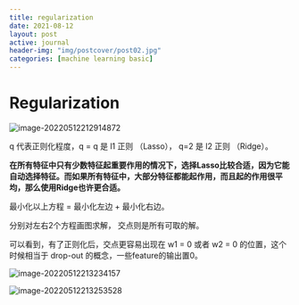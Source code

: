 ```yaml
---
title: regularization
date: 2021-08-12
layout: post
active: journal
header-img: "img/postcover/post02.jpg"
categories: [machine learning basic]
---
```


# Regularization

![image-20220512212914872](https://github.com/NLGithubWP/tech-notebook/raw/master/img/a_img_store/image-20220512212914872.png)

q 代表正则化程度，q = q 是 l1 正则 （Lasso）， q=2 是 l2 正则 （Ridge）。

**在所有特征中只有少数特征起重要作用的情况下，选择Lasso比较合适，因为它能自动选择特征。而如果所有特征中，大部分特征都能起作用，而且起的作用很平均，那么使用Ridge也许更合适。**

最小化以上方程 = 最小化左边  + 最小化右边。 

分别对左右2个方程画图求解， 交点则是所有可取的解。

可以看到，有了正则化后，交点更容易出现在  w1 = 0 或者 w2 = 0 的位置，这个时候相当于 drop-out 的概念，一些feature的输出置0。



![image-20220512213234157](https://github.com/NLGithubWP/tech-notebook/raw/master/img/a_img_store/image-20220512213234157.png)

![image-20220512213253528](https://github.com/NLGithubWP/tech-notebook/raw/master/img/a_img_store/image-20220512213253528.png)